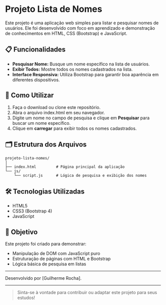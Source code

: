 # Projeto Lista de Nomes

Este projeto é uma aplicação web simples para listar e pesquisar nomes de usuários. Ele foi desenvolvido com foco em aprendizado e demonstração de conhecimentos em HTML, CSS (Bootstrap) e JavaScript. 

## 📋 Funcionalidades

- **Pesquisar Nome:** Busque um nome específico na lista de usuários.
- **Exibir Todos:** Mostre todos os nomes cadastrados na lista.
- **Interface Responsiva:** Utiliza Bootstrap para garantir boa aparência em diferentes dispositivos.

## 🚀 Como Utilizar

1. Faça o download ou clone este repositório.
2. Abra o arquivo index.html em seu navegador.
3. Digite um nome no campo de pesquisa e clique em **Pesquisar** para buscar um nome específico.
4. Clique em **carregar** para exibir todos os nomes cadastrados.

## 🗂️ Estrutura dos Arquivos

```
projeto-lista-nomes/
│
├── index.html         # Página principal da aplicação
└── js/
    └── script.js      # Lógica de pesquisa e exibição dos nomes
```

## 🛠️ Tecnologias Utilizadas

- HTML5
- CSS3 (Bootstrap 4)
- JavaScript

## 🎯 Objetivo

Este projeto foi criado para demonstrar:
- Manipulação de DOM com JavaScript puro
- Estruturação de páginas com HTML e Bootstrap
- Lógica básica de pesquisa em listas

---

Desenvolvido por [Guilherme Rocha].

---

> Sinta-se à vontade para contribuir ou adaptar este projeto para seus estudos!
